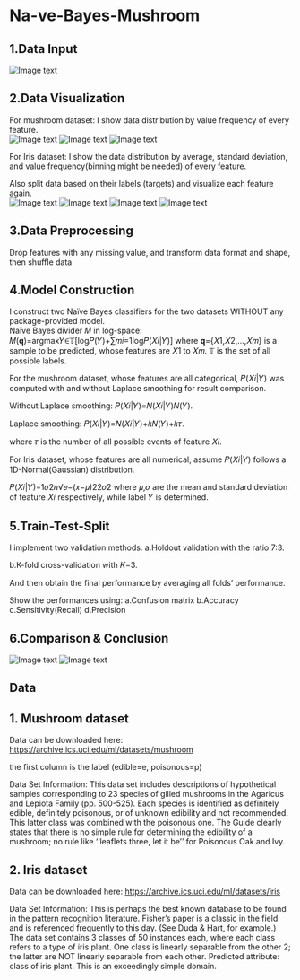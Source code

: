 # Na-ve-Bayes-Mushroom

## 1.Data Input
![Image text](https://github.com/skyMei-J/Image/blob/main/截圖%202021-09-04%20下午3.59.47.png)
## 2.Data Visualization
For mushroom dataset:
I show data distribution by value frequency of every feature.  
![Image text](https://github.com/skyMei-J/Image/blob/main/截圖%202021-09-04%20下午4.00.07.png)
![Image text](https://github.com/skyMei-J/Image/blob/main/截圖%202021-09-04%20下午4.01.09.png)
![Image text](https://github.com/skyMei-J/Image/blob/main/截圖%202021-09-04%20下午4.01.23.png)


For Iris dataset:
I show the data distribution by average, standard deviation, and value frequency(binning might be needed) of every feature.  

Also split data based on their labels (targets) and visualize each feature again.  
![Image text](https://github.com/skyMei-J/Image/blob/main/截圖%202021-09-04%20下午4.01.52.png)
![Image text](https://github.com/skyMei-J/Image/blob/main/截圖%202021-09-04%20下午4.02.05.png)
![Image text](https://github.com/skyMei-J/Image/blob/main/截圖%202021-09-04%20下午4.02.15.png)
![Image text](https://github.com/skyMei-J/Image/blob/main/截圖%202021-09-04%20下午4.02.23.png)

## 3.Data Preprocessing
Drop features with any missing value, and transform data format and shape, then shuffle data

## 4.Model Construction
I construct two Naïve Bayes classifiers for the two datasets WITHOUT any package-provided model.  
Naïve Bayes divider 𝑀 in log-space:
𝑀(𝐪)=argmax𝑌∈𝕋[log𝑃(𝑌)+∑𝑚𝑖=1log𝑃(𝑋𝑖|𝑌)]
where 𝐪={𝑋1,𝑋2,...,𝑋𝑚} is a sample to be predicted, whose features are 𝑋1 to 𝑋𝑚. 𝕋 is the set of all possible labels.  

For the mushroom dataset, whose features are all categorical, 𝑃(𝑋𝑖|𝑌) was computed with and without Laplace smoothing for result comparison.  

Without Laplace smoothing:
𝑃(𝑋𝑖|𝑌)=𝑁(𝑋𝑖|𝑌)𝑁(𝑌). 

Laplace smoothing:
𝑃(𝑋𝑖|𝑌)=𝑁(𝑋𝑖|𝑌)+𝑘𝑁(𝑌)+𝑘𝜏. 

where 𝜏 is the number of all possible events of feature 𝑋𝑖. 

For Iris dataset, whose features are all numerical, assume 𝑃(𝑋𝑖|𝑌) follows a 1D-Normal(Gaussian) distribution.  

𝑃(𝑋𝑖|𝑌)=1𝜎2𝜋√𝑒−(𝑥−𝜇)22𝜎2
where 𝜇,𝜎 are the mean and standard deviation of feature 𝑋𝑖 respectively, while label 𝑌 is determined.  

## 5.Train-Test-Split
I implement two validation methods:
a.Holdout validation with the ratio 7:3. 

b.K-fold cross-validation with 𝐾=3. 

And then obtain the final performance by averaging all folds’ performance.

Show the performances using:
a.Confusion matrix
b.Accuracy
c.Sensitivity(Recall)
d.Precision
## 6.Comparison & Conclusion
![Image text](https://github.com/skyMei-J/Image/blob/main/截圖%202021-09-04%20下午4.00.50.png)
![Image text](https://github.com/skyMei-J/Image/blob/main/截圖%202021-09-04%20下午4.02.42.png)
## Data

## 1. Mushroom dataset

Data can be downloaded here:
https://archive.ics.uci.edu/ml/datasets/mushroom  

the first column is the label (edible=e, poisonous=p)

Data Set Information:
This data set includes descriptions of hypothetical samples corresponding to 23 species of gilled mushrooms in the Agaricus and Lepiota Family (pp. 500-525). Each species is identified as definitely edible, definitely poisonous, or of unknown edibility and not recommended. This latter class was combined with the poisonous one. The Guide clearly states that there is no simple rule for determining the edibility of a mushroom; no rule like ‘‘leaflets three, let it be’’ for Poisonous Oak and Ivy.

## 2. Iris dataset

Data can be downloaded here:
https://archive.ics.uci.edu/ml/datasets/iris  


Data Set Information:
This is perhaps the best known database to be found in the pattern recognition literature. Fisher’s paper is a classic in the field and is referenced frequently to this day. (See Duda & Hart, for example.) The data set contains 3 classes of 50 instances each, where each class refers to a type of iris plant. One class is linearly separable from the other 2; the latter are NOT linearly separable from each other. Predicted attribute: class of iris plant. This is an exceedingly simple domain.
